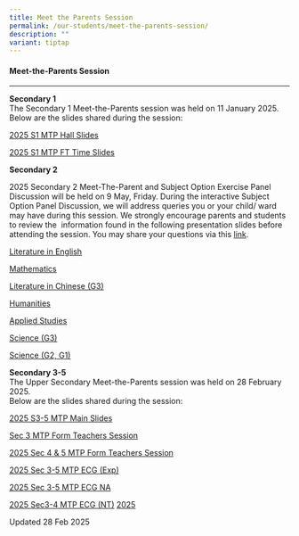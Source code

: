 ```yaml
---
title: Meet the Parents Session
permalink: /our-students/meet-the-parents-session/
description: ""
variant: tiptap
---
```

<h4>Meet-the-Parents Session</h4>
<hr>
<p><strong>Secondary 1</strong> 
<br>The Secondary 1 Meet-the-Parents session was held on 11 January 2025.
<br>Below are the slides shared during the session:</p>
<p><a href="/files/2025_S1_MTP_Hall_Slides.pdf" rel="noopener nofollow" target="_blank">2025 S1 MTP Hall Slides</a>
</p>
<p><a href="/files/2025_S1_MTP_FT_Time_Slides.pdf" rel="noopener nofollow" target="_blank">2025 S1 MTP FT Time Slides</a>
</p>
<p></p>
<p><strong>Secondary 2</strong>
</p>
<p>2025 Secondary 2 Meet-The-Parent and Subject Option Exercise Panel Discussion
will be held on 9 May, Friday. During the interactive Subject Option Panel
Discussion, we will address queries you or your child/ ward may have during
this session. We strongly encourage parents and students to review the&nbsp;
information found in the following presentation slides before attending
the session. You may share your questions via this <a href="https://go.gov.sg/jsss2mtp" rel="noopener nofollow" target="_blank">link</a>.</p>
<p><a href="/files/Literature_in_English__2025_.pdf" rel="noopener nofollow" target="_blank">Literature in English</a>
</p>
<p><a href="/files/Mathematics__2025_.pdf" rel="noopener nofollow" target="_blank">Mathematics</a>
</p>
<p><a href="/files/Literature_in_Chinese_G3.pdf" rel="noopener nofollow" target="_blank">Literature in Chinese (G3)</a>
</p>
<p><a href="/files/Humanities.pdf" rel="noopener nofollow" target="_blank">Humanities</a>
</p>
<p><a href="/files/Applied_Studies.pdf" rel="noopener nofollow" target="_blank">Applied Studies</a>
</p>
<p><a href="/files/Science_G3.pdf" rel="noopener nofollow" target="_blank">Science (G3)</a>
</p>
<p><a href="/files/Science_G2___G1.pdf" rel="noopener nofollow" target="_blank">Science (G2, G1)</a>
</p>
<p></p>
<p></p>
<p><strong>Secondary 3-5</strong>
<br>The Upper Secondary Meet-the-Parents session was held on 28 February 2025.
<br>Below are the slides shared during the session:</p>
<p><a href="/files/2025_Sec_3_5_MTP__Main_Slides_Final.pdf" rel="noopener nofollow" target="_blank">2025 S3-5 MTP Main Slides</a>
</p>
<p><a href="/files/2025_Sec3_MTP_Interaction_with_Form_Teacher_Session.pdf" rel="noopener nofollow" target="_blank">Sec 3 MTP Form Teachers Session</a>
</p>
<p><a href="/files/2025_Sec45_MTP_Interaction_with_Form_Teachers_Session.pdf" rel="noopener nofollow" target="_blank">2025 Sec 4 &amp; 5 MTP Form Teachers Session</a>
</p>
<p><a href="/files/2024_Sec_3_5_MTP_ECG__Exp__Final.pdf" rel="noopener nofollow" target="_blank">2025 Sec 3-5 MTP ECG (Exp)</a>
</p>
<p><a href="/files/2024_Sec_3_5_MTP_ECG__NA__Final.pdf" rel="noopener nofollow" target="_blank">2025 Sec 3-5 MTP ECG NA</a>
</p>
<p><a href="/files/2024_Sec_3_5_MTP_ECG__NT__Final.pdf" rel="noopener nofollow" target="_blank">2025 Sec3-4 MTP ECG (NT)</a>
<a href="/files/2025_Sec3_MTP_Interaction_with_Form_Teacher_Session.pdf" rel="noopener nofollow" target="_blank">2025</a>
</p>
<p></p>
<p>Updated 28 Feb 2025</p>
<p></p>
